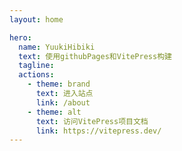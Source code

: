 ```yaml
---
layout: home

hero:
  name: YuukiHibiki
  text: 使用githubPages和VitePress构建
  tagline: 
  actions:
    - theme: brand
      text: 进入站点
      link: /about
    - theme: alt
      text: 访问VitePress项目文档
      link: https://vitepress.dev/
---
```


<style scoped>
.container {
  display: flex;
  position: relative;
  margin: 0 auto;
  padding: 0 24px;
  /**
   * same as VPHero.vue
   * https://github.com/vuejs/vitepress/blob/v1.0.0-beta.5/src/client/theme-default/components/VPHero.vue#L83
   */
  max-width: 1280px;
}

@media (min-width: 640px) {
  .container {
    padding-inline: 48px;
  }
}

@media (min-width: 960px) {
  .container {
    padding-inline: 64px;
  }
}


.contributors-avatar {
  width: 600px;
}
</style>
